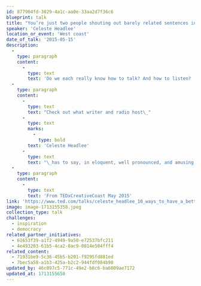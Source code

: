 ```yaml
---
id: 877904fd-3029-4a1c-aa0e-33aa2d7f36c6
blueprint: talk
title: "You’re just two people shouting out barely related sentences in the same\_place."
speaker: 'Celeste Headlee'
location_or_event: 'West coast'
date_of_talk: '2015-05-15'
description:
  -
    type: paragraph
    content:
      -
        type: text
        text: 'Do we each really know how to talk? And how to listen? '
  -
    type: paragraph
    content:
      -
        type: text
        text: "Check out what writer and radio host\_"
      -
        type: text
        marks:
          -
            type: bold
        text: 'Celeste Headlee'
      -
        type: text
        text: "\_has to say, in eloquent, well pronounced, and amusing tones, so deeply relevant to most every aspect of our\_lives.\_"
  -
    type: paragraph
    content:
      -
        type: text
        text: 'From TEDxCreativeCoast May 2015'
link: 'https://www.ted.com/talks/celeste_headlee_10_ways_to_have_a_better_conversation#t-173370'
image: image-1713155358.jpeg
collection_type: talk
challenges:
  - inspiration
  - democracy
related_partner_initiatives:
  - 61653f39-a1f2-4949-9a50-e72537bfc211
  - 4e493203-61b5-4ca2-8ac9-0814e584fff4
related_content:
  - 71931be9-5c36-45b5-b201-f9295fd881ed
  - 7bec5a58-a1b3-425a-b2c2-944fdf084b98
updated_by: 46c097c5-771c-49e2-b8c6-ba6009ae7172
updated_at: 1713155650
---
```

